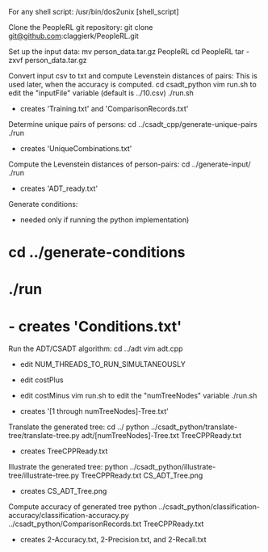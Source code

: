 For any shell script:
/usr/bin/dos2unix [shell_script]

Clone the PeopleRL git repository:
git clone git@github.com:claggierk/PeopleRL.git

Set up the input data:
mv person_data.tar.gz PeopleRL
cd PeopleRL
tar -zxvf person_data.tar.gz

Convert input csv to txt and compute Levenstein distances of pairs:
This is used later, when the accuracy is computed.
cd csadt_python
vim run.sh to edit the "inputFile" variable (default is ../10.csv)
./run.sh
   - creates 'Training.txt' and 'ComparisonRecords.txt'

Determine unique pairs of persons:
cd ../csadt_cpp/generate-unique-pairs
./run
   - creates 'UniqueCombinations.txt'

Compute the Levenstein distances of person-pairs:
cd ../generate-input/
./run
 - creates 'ADT_ready.txt'

Generate conditions:
 * needed only if running the python implementation)
# cd ../generate-conditions
# ./run
#   - creates 'Conditions.txt'

Run the ADT/CSADT algorithm:
cd ../adt
vim adt.cpp
 - edit NUM_THREADS_TO_RUN_SIMULTANEOUSLY
 - edit costPlus

 - edit costMinus
vim run.sh to edit the "numTreeNodes" variable
./run.sh
 - creates '[1 through numTreeNodes]-Tree.txt'

Translate the generated tree:
cd ../
python ../csadt_python/translate-tree/translate-tree.py adt/[numTreeNodes]-Tree.txt TreeCPPReady.txt
   - creates TreeCPPReady.txt

Illustrate the generated tree:
python ../csadt_python/illustrate-tree/illustrate-tree.py TreeCPPReady.txt CS_ADT_Tree.png
   - creates CS_ADT_Tree.png

Compute accuracy of generated tree
python ../csadt_python/classification-accuracy/classification-accuracy.py ../csadt_python/ComparisonRecords.txt TreeCPPReady.txt
   - creates 2-Accuracy.txt,  2-Precision.txt, and  2-Recall.txt
